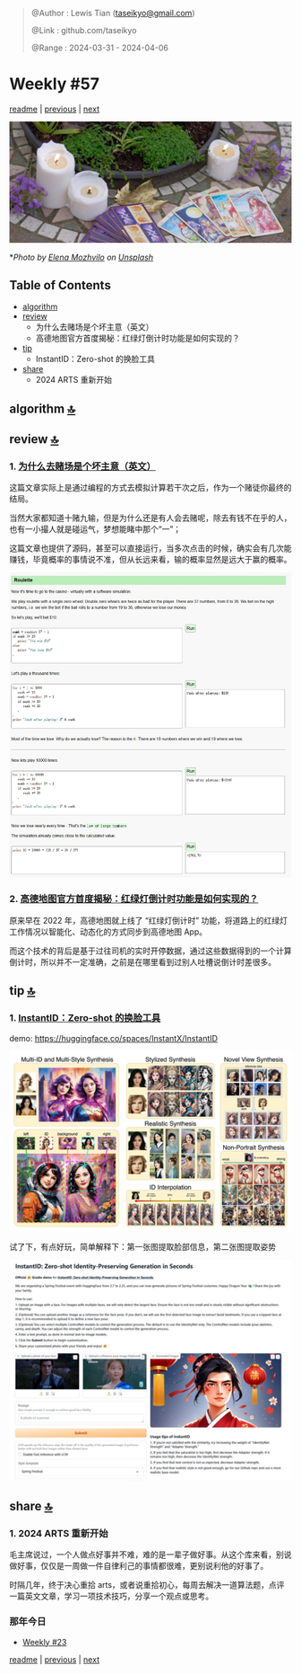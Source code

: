 > @Author  : Lewis Tian (taseikyo@gmail.com)
>
> @Link    : github.com/taseikyo
>
> @Range   : 2024-03-31 - 2024-04-06

# Weekly #57

[readme](../README.md) | [previous](202111W4.md) | [next](202404W1.md)

![](../images/2024/04/elena-mozhvilo-UKNVIsA2i_E-unsplash.jpg)

\**Photo by [Elena Mozhvilo](https://unsplash.com/@miracleday) on [Unsplash](https://unsplash.com/photos/a-table-topped-with-candles-and-cards-next-to-a-potted-plant-UKNVIsA2i_E)*

## Table of Contents

- [algorithm](#algorithm-)
- [review](#review-)
    - 为什么去赌场是个坏主意（英文）
    - 高德地图官方首度揭秘：红绿灯倒计时功能是如何实现的？
- [tip](#tip-)
    - InstantID：Zero-shot 的换脸工具
- [share](#share-)
    - 2024 ARTS 重新开始

## algorithm [🔝](#weekly-57)

## review [🔝](#weekly-57)

### 1. [为什么去赌场是个坏主意（英文）](https://easylang.dev/apps/tutorial_mcarlo.html)

这篇文章实际上是通过编程的方式去模拟计算若干次之后，作为一个赌徒你最终的结局。

当然大家都知道十赌九输，但是为什么还是有人会去赌呢，除去有钱不在乎的人，也有一小撮人就是碰运气，梦想能睹中那个“一”；

这篇文章也提供了源码，甚至可以直接运行，当多次点击的时候，确实会有几次能赚钱，毕竟概率的事情说不准，但从长远来看，输的概率显然是远大于赢的概率。

![](../images/2024/04/law_of_large_numbers.jpg)

### 2. [高德地图官方首度揭秘：红绿灯倒计时功能是如何实现的？](https://mp.weixin.qq.com/s/3_LNM62zoHaJsmvAryujEw)

原来早在 2022 年，高德地图就上线了 “红绿灯倒计时” 功能，将道路上的红绿灯工作情况以智能化、动态化的方式同步到高德地图 App。

而这个技术的背后是基于过往司机的实时开停数据，通过这些数据得到的一个计算倒计时，所以并不一定准确，之前是在哪里看到过别人吐槽说倒计时差很多。

## tip [🔝](#weekly-57)

### 1. [InstantID：Zero-shot 的换脸工具](https://github.com/InstantID/InstantID)

demo: https://huggingface.co/spaces/InstantX/InstantID

![](../images/2024/04/applications.jpg)

试了下，有点好玩，简单解释下：第一张图提取脸部信息，第二张图提取姿势

![](../images/2024/04/instantid.jpg)

## share [🔝](#weekly-57)

### 1. 2024 ARTS 重新开始

毛主席说过，一个人做点好事并不难，难的是一辈子做好事。从这个库来看，别说做好事，仅仅是一周做一件自律利己的事情都很难，更别说利他的好事了。

时隔几年，终于决心重拾 arts，或者说重拾初心，每周去解决一道算法题，点评一篇英文文章，学习一项技术技巧，分享一个观点或思考。

### 那年今日

- [Weekly #23](202104W1.md)

[readme](../README.md) | [previous](202111W4.md) | [next](202404W1.md)
